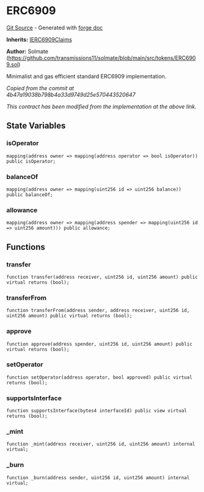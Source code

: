 # ERC6909
[Git Source](https://github.com/uniswap/v4-core/blob/b619b6718e31aa5b4fa0286520c455ceb950276d/src/ERC6909.sol) - Generated with [forge doc](https://book.getfoundry.sh/reference/forge/forge-doc)

**Inherits:**
[IERC6909Claims](contracts/v4/reference/core/interfaces/IERC6909Claims.md)

**Author:**
Solmate (https://github.com/transmissions11/solmate/blob/main/src/tokens/ERC6909.sol)

Minimalist and gas efficient standard ERC6909 implementation.

*Copied from the commit at 4b47a19038b798b4a33d9749d25e570443520647*

*This contract has been modified from the implementation at the above link.*


## State Variables
### isOperator

```solidity
mapping(address owner => mapping(address operator => bool isOperator)) public isOperator;
```


### balanceOf

```solidity
mapping(address owner => mapping(uint256 id => uint256 balance)) public balanceOf;
```


### allowance

```solidity
mapping(address owner => mapping(address spender => mapping(uint256 id => uint256 amount))) public allowance;
```


## Functions
### transfer


```solidity
function transfer(address receiver, uint256 id, uint256 amount) public virtual returns (bool);
```

### transferFrom


```solidity
function transferFrom(address sender, address receiver, uint256 id, uint256 amount) public virtual returns (bool);
```

### approve


```solidity
function approve(address spender, uint256 id, uint256 amount) public virtual returns (bool);
```

### setOperator


```solidity
function setOperator(address operator, bool approved) public virtual returns (bool);
```

### supportsInterface


```solidity
function supportsInterface(bytes4 interfaceId) public view virtual returns (bool);
```

### _mint


```solidity
function _mint(address receiver, uint256 id, uint256 amount) internal virtual;
```

### _burn


```solidity
function _burn(address sender, uint256 id, uint256 amount) internal virtual;
```

